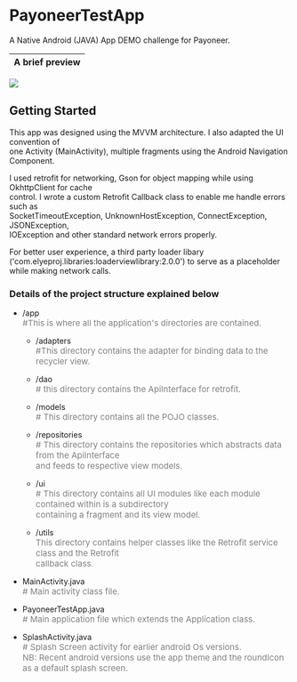 # PayoneerTestApp

A Native Android (JAVA) App DEMO challenge for Payoneer.

|  A brief preview          |  
:-------------------------:|
![](https://github.com/nzeakokosi7/payoneer_test_app/tree/master/app/src/main/res/assets/demo.gif)

## Getting Started
This app was designed using the MVVM architecture.
I also adapted the UI convention of <br/> one Activity (MainActivity), multiple fragments using the Android Navigation Component.

I used retrofit for networking, Gson for object mapping while using OkhttpClient for cache  <br/>  control. I wrote a custom Retrofit Callback class to enable me handle errors such as  <br/>  SocketTimeoutException, UnknownHostException, ConnectException, JSONException,  <br/>  IOException and other standard network errors properly.

For better user experience, a third party loader libary <br/> ('com.elyeproj.libraries:loaderviewlibrary:2.0.0') to serve as a placeholder while making network calls.

### Details of the project structure explained below

- /app <br/>
  <span style="font-size:15px; color:grey"> #This is where all the application's directories are contained. </span>
    - /adapters
      <br/> <span style="font-size:15px; color:grey"> #This directory contains the adapter for binding data to the recycler view. </span>

    - /dao <br/>
      <span style="font-size:15px; color:grey">  # this directory contains the ApiInterface for retrofit. </span>

    - /models
      <br/> <span style="font-size:15px; color:grey"> # This directory contains all the POJO classes.</span>

    - /repositories <br/>
      <span style="font-size:15px; color:grey"> # This directory contains the repositories which abstracts data from the ApiInterface <br/> and feeds to respective view models.

    - /ui
      <br/> <span style="font-size:15px; color:grey"> # This directory contains all UI modules like each module contained within is a subdirectory <br/> containing a fragment and its view model.
      </span>

    - /utils
      <br/> <span style="font-size:15px; color:grey"> This directory contains helper classes like the Retrofit service class and the Retrofit <br/> callback class. </span>



- MainActivity.java <br/>
  <span style="font-size:15px; color:grey"># Main activity class file.

- PayoneerTestApp.java <br/>
  <span style="font-size:15px; color:grey"># Main application file which extends the Application class.

- SplashActivity.java <br/>
  <span style="font-size:15px; color:grey"># Splash Screen activity for earlier android Os versions. <br/>NB: Recent android versions use the app theme and the roundIcon as a default splash screen.